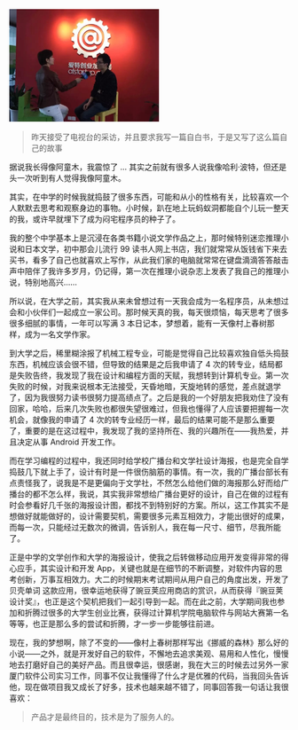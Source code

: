 <img class="alignnone wp-image-834" src="/assets/img/2015-03-19.jpg" alt="a0" width="270" height="203" />

> 昨天接受了电视台的采访，并且要求我写一篇自白书，于是又写了这么篇自己的故事

据说我长得像阿童木，我震惊了 ... 其实之前就有很多人说我像哈利·波特，但还是头一次听到有人觉得我像阿童木。

其实，在中学的时候我就捣鼓了很多东西，可能和从小的性格有关，比较喜欢一个人默默去思考和观察身边的事物。小时候，趴在地上玩蚂蚁洞都能自个儿玩一整天的我，或许早就埋下了成为闷宅程序员的种子了。

我的整个中学基本上是沉浸在各类书籍小说文学作品之上，那时候特别迷恋推理小说和日本文学，初中那会儿流行 99 读书人网上书店，我们就常常从饭钱省下来去买书，看多了自己也就喜欢上写作，从此我们家的电脑就常常在键盘滴滴答答敲击声中陪伴了我许多岁月，仍记得，第一次在推理小说杂志上发表了我自己的推理小说，特别地高兴……

所以说，在大学之前，其实我从来未曾想过有一天我会成为一名程序员，从未想过会和小伙伴们一起成立一家公司。那时候天真的我，每天很烦恼，每天思考了很多很多细腻的事情，一年可以写满 3 本日记本，梦想着，能有一天像村上春树那样，成为一名文学作家。


到大学之后，稀里糊涂报了机械工程专业，可能是觉得自己比较喜欢独自低头捣鼓东西，机械应该会很不错，但导致的结果是之后我申请了 4 次的转专业，结局都是失败告终，我发现了我在设计和编程方面的天赋，我想转到计算机专业。第一次失败的时候，对我来说根本无法接受，天昏地暗，天旋地转的感觉，差点就退学了，因为我很努力读书很努力提高绩点了。之后是我的一个好朋友把我劝住了没有回家，哈哈，后来几次失败也都很失望很难过，但我也懂得了人应该要把握每一次机会，就像我的申请了 4 次的转专业经历一样，最后的结果可能不是那么重要了，重要的是在这过程中，我发现了我的坚持所在、我的兴趣所在——我热爱，并且决定从事 Android 开发工作。

而在学习编程的过程中，我还同时给学校广播台和文学社设计海报，也是完全自学捣鼓几下就上手了，设计有时是一件很伤脑筋的事情。有一次，我的广播台部长有点责怪我了，说我是不是更偏向于文学社，不然怎么给他们做的海报那么好而给广播台的都不怎么样，我说，其实我非常想给广播台更好的设计，自己在做的过程有时会参看好几千张的海报设计图，都找不到特别好的方案。所以，这工作其实不是想做好就能做好的，设计需要契机，需要很多元素互相效力，才能出很好的成果，而每一次，只能经过无数次的微调，告诉别人，我在每一尺寸、细节，尽我所能了。

正是中学的文学创作和大学的海报设计，使我之后转做移动应用开发变得非常的得心应手，其实设计和开发 App，关键也就是在细节的不断调整，对软件内容的思考创新，万事互相效力。大二的时候期末考试期间从用户自己的角度出发，开发了 贝壳单词 这款应用，很幸运地获得了豌豆荚应用商店的赏识，从而获得『豌豆荚设计奖』，也正是这个契机把我们一起引导到一起。而在此之前，大学期间我也参加和折腾过很多的大学生创业比赛，获得过计算机学院电脑软件与网站大赛第一名等等，也正是那么多的尝试和折腾，才一步一步能够往前进。

现在，我的梦想啊，除了不变的——像村上春树那样写出《挪威的森林》那么好的小说——之外，就是开发好自己的软件，不懈地去追求美观、易用和人性化，慢慢地去打磨好自己的美好产品。而且很幸运，很感谢，我在大三的时候去过另外一家厦门软件公司实习工作，同事不仅让我懂得了什么才是优雅的代码，当我回头告诉他，现在做项目我又成长了好多，技术也越来越不错了，同事回答我一句话让我很喜欢：

> 产品才是最终目的，技术是为了服务人的。
